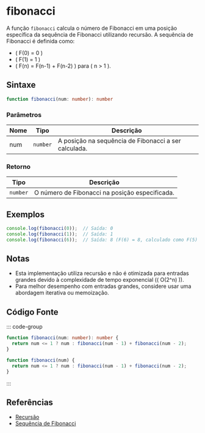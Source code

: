 # fibonacci

A função `fibonacci` calcula o número de Fibonacci em uma posição específica da sequência de Fibonacci utilizando recursão. A sequência de Fibonacci é definida como:  

- \( F(0) = 0 \)  
- \( F(1) = 1 \)  
- \( F(n) = F(n-1) + F(n-2) \) para \( n > 1 \).

## Sintaxe

```typescript
function fibonacci(num: number): number
```

### Parâmetros

| Nome | Tipo     | Descrição                                |
|------|----------|------------------------------------------|
| num  | `number` | A posição na sequência de Fibonacci a ser calculada. |

### Retorno

| Tipo    | Descrição                                       |
|---------|-------------------------------------------------|
| `number`| O número de Fibonacci na posição especificada.  |

## Exemplos

```typescript
console.log(fibonacci(0));  // Saída: 0
console.log(fibonacci(1));  // Saída: 1
console.log(fibonacci(6));  // Saída: 8 (F(6) = 8, calculado como F(5) + F(4))
```

## Notas

- Esta implementação utiliza recursão e não é otimizada para entradas grandes devido à complexidade de tempo exponencial (\( O(2^n) \)).
- Para melhor desempenho com entradas grandes, considere usar uma abordagem iterativa ou memoização.

## Código Fonte

::: code-group
```typescript
function fibonacci(num: number): number {
  return num <= 1 ? num : fibonacci(num - 1) + fibonacci(num - 2);
}
```

```javascript
function fibonacci(num) {
  return num <= 1 ? num : fibonacci(num - 1) + fibonacci(num - 2);
}
```
::: 

## Referências

- [Recursão](https://developer.mozilla.org/pt-BR/docs/Glossary/Recursion)  
- [Sequência de Fibonacci](https://pt.wikipedia.org/wiki/N%C3%BAmero_de_Fibonacci)  